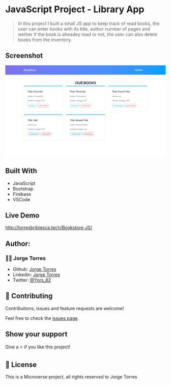 # JavaScript Project - Library App 

>  In this project I built a small JS app to keep track of read books, the user can enter books with its title, author number of pages and wether if the book is alreadey read or not, the user can also delete books from the inventory.
## Screenshot

![img](./assets/images/Screenshot.png)

## Built With

- JavaScript
- Bootstrap
- Firebase
- VSCode

## Live Demo

http://torresbribiesca.tech/Bookstore-JS/

## Author:

### 👨‍💻 Jorge Torres

- Github: [Jorge Torres](https://github.com/Yors-git)
- Linkedin: [Jorge Torres](https://www.linkedin.com/in/jtbribiesca/)
- Twitter: [@Yors_82](https://twitter.com/Yors_82)

## 🤝 Contributing

Contributions, issues and feature requests are welcome!

Feel free to check the [issues page](https://github.com/Yors-git/food-social-network/issues).

## Show your support

Give a ⭐️ if you like this project!

## 📝 License

This is a Microverse project, all rights reserved to Jorge Torres
